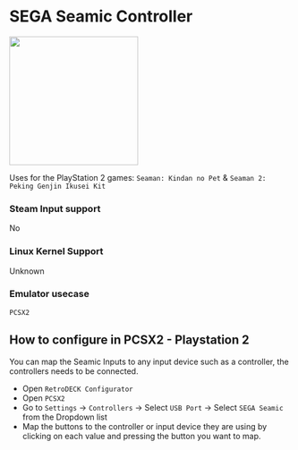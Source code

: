 # SEGA Seamic Controller

<img src="../../../wiki_images/controllers/sega-seamic-ps2.png" width="230">

Uses for the PlayStation 2 games: `Seaman: Kindan no Pet` & `Seaman 2: Peking Genjin Ikusei Kit`

### Steam Input support
No

### Linux Kernel Support
Unknown

### Emulator usecase
`PCSX2`

## How to configure in PCSX2 - Playstation 2

You can map the Seamic Inputs to any input device such as a controller, the controllers needs to be connected.

- Open `RetroDECK Configurator`
- Open `PCSX2`
- Go to `Settings` -> `Controllers` -> Select `USB Port` -> Select `SEGA Seamic` from the Dropdown list
- Map the buttons to the controller or input device they are using by clicking on each value and pressing the button you want to map.
